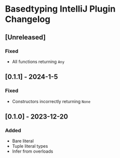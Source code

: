<!-- Keep a Changelog guide -> https://keepachangelog.com -->

# Basedtyping IntelliJ Plugin Changelog

## [Unreleased]

### Fixed
- All functions returning `Any`

## [0.1.1] - 2024-1-5

### Fixed
- Constructors incorrectly returning `None`

## [0.1.0] - 2023-12-20

### Added

- Bare literal
- Tuple literal types
- Infer from overloads
